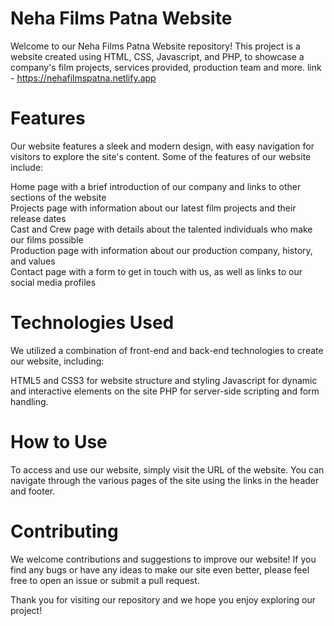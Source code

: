 # Neha Films Patna Website
Welcome to our Neha Films Patna Website repository! This project is a website created using HTML, CSS, Javascript, and PHP, to showcase a company's film projects, services provided, production team and more.
link - https://nehafilmspatna.netlify.app

# Features
Our website features a sleek and modern design, with easy navigation for visitors to explore the site's content. Some of the features of our website include:

Home page with a brief introduction of our company and links to other sections of the website <br>
Projects page with information about our latest film projects and their release dates <br>
Cast and Crew page with details about the talented individuals who make our films possible <br>
Production page with information about our production company, history, and values <br>
Contact page with a form to get in touch with us, as well as links to our social media profiles <br>

# Technologies Used
We utilized a combination of front-end and back-end technologies to create our website, including:

HTML5 and CSS3 for website structure and styling
Javascript for dynamic and interactive elements on the site
PHP for server-side scripting and form handling.

# How to Use
To access and use our website, simply visit the URL of the website. You can navigate through the various pages of the site using the links in the header and footer.

# Contributing
We welcome contributions and suggestions to improve our website! If you find any bugs or have any ideas to make our site even better, please feel free to open an issue or submit a pull request.

Thank you for visiting our repository and we hope you enjoy exploring our project!
